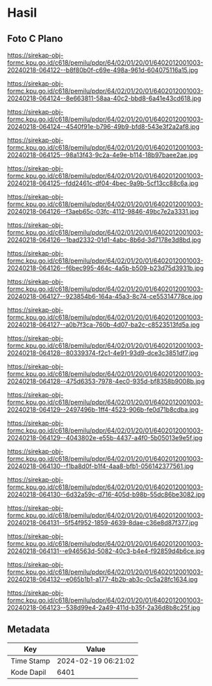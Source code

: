 # Hasil

## Foto C Plano

https://sirekap-obj-formc.kpu.go.id/c618/pemilu/pdpr/64/02/01/20/01/6402012001003-20240218-064122--b8f80b0f-c69e-498a-961d-604075116a15.jpg

https://sirekap-obj-formc.kpu.go.id/c618/pemilu/pdpr/64/02/01/20/01/6402012001003-20240218-064124--8e663811-58aa-40c2-bbd8-6a41e43cd618.jpg

https://sirekap-obj-formc.kpu.go.id/c618/pemilu/pdpr/64/02/01/20/01/6402012001003-20240218-064124--4540f91e-b796-49b9-bfd8-543e3f2a2af8.jpg

https://sirekap-obj-formc.kpu.go.id/c618/pemilu/pdpr/64/02/01/20/01/6402012001003-20240218-064125--98a13f43-9c2a-4e9e-b114-18b97baee2ae.jpg

https://sirekap-obj-formc.kpu.go.id/c618/pemilu/pdpr/64/02/01/20/01/6402012001003-20240218-064125--fdd2461c-df04-4bec-9a9b-5cf13cc88c6a.jpg

https://sirekap-obj-formc.kpu.go.id/c618/pemilu/pdpr/64/02/01/20/01/6402012001003-20240218-064126--f3aeb65c-03fc-4112-9846-49bc7e2a3331.jpg

https://sirekap-obj-formc.kpu.go.id/c618/pemilu/pdpr/64/02/01/20/01/6402012001003-20240218-064126--1bad2332-01d1-4abc-8b6d-3d7178e3d8bd.jpg

https://sirekap-obj-formc.kpu.go.id/c618/pemilu/pdpr/64/02/01/20/01/6402012001003-20240218-064126--f6bec995-464c-4a5b-b509-b23d75d3931b.jpg

https://sirekap-obj-formc.kpu.go.id/c618/pemilu/pdpr/64/02/01/20/01/6402012001003-20240218-064127--923854b6-164a-45a3-8c74-ce55314778ce.jpg

https://sirekap-obj-formc.kpu.go.id/c618/pemilu/pdpr/64/02/01/20/01/6402012001003-20240218-064127--a0b7f3ca-760b-4d07-ba2c-c8523513fd5a.jpg

https://sirekap-obj-formc.kpu.go.id/c618/pemilu/pdpr/64/02/01/20/01/6402012001003-20240218-064128--80339374-f2c1-4e91-93d9-dce3c3851df7.jpg

https://sirekap-obj-formc.kpu.go.id/c618/pemilu/pdpr/64/02/01/20/01/6402012001003-20240218-064128--475d6353-7978-4ec0-935d-bf8358b9008b.jpg

https://sirekap-obj-formc.kpu.go.id/c618/pemilu/pdpr/64/02/01/20/01/6402012001003-20240218-064129--2497496b-1ff4-4523-906b-fe0d71b8cdba.jpg

https://sirekap-obj-formc.kpu.go.id/c618/pemilu/pdpr/64/02/01/20/01/6402012001003-20240218-064129--4043802e-e55b-4437-a4f0-5b05013e9e5f.jpg

https://sirekap-obj-formc.kpu.go.id/c618/pemilu/pdpr/64/02/01/20/01/6402012001003-20240218-064130--f1ba8d0f-b1f4-4aa8-bfb1-056142377561.jpg

https://sirekap-obj-formc.kpu.go.id/c618/pemilu/pdpr/64/02/01/20/01/6402012001003-20240218-064130--6d32a59c-d716-405d-b98b-55dc86be3082.jpg

https://sirekap-obj-formc.kpu.go.id/c618/pemilu/pdpr/64/02/01/20/01/6402012001003-20240218-064131--5f54f952-1859-4639-8dae-c36e8d87f377.jpg

https://sirekap-obj-formc.kpu.go.id/c618/pemilu/pdpr/64/02/01/20/01/6402012001003-20240218-064131--e946563d-5082-40c3-b4e4-f92859d4b6ce.jpg

https://sirekap-obj-formc.kpu.go.id/c618/pemilu/pdpr/64/02/01/20/01/6402012001003-20240218-064132--e065b1b1-a177-4b2b-ab3c-0c5a28fc1634.jpg

https://sirekap-obj-formc.kpu.go.id/c618/pemilu/pdpr/64/02/01/20/01/6402012001003-20240218-064123--538d99e4-2a49-411d-b35f-2a36d8b8c25f.jpg


## Metadata

| Key        | Value               |
| ---------- | ------------------- |
| Time Stamp | 2024-02-19 06:21:02 |
| Kode Dapil | 6401                |



